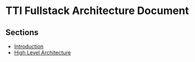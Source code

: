 # TTI Fullstack Architecture Document

## Sections

- [Introduction](./introduction.md)
- [High Level Architecture](./high-level-architecture.md)